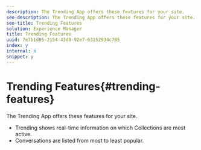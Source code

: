 ```yaml
---
description: The Trending App offers these features for your site.
seo-description: The Trending App offers these features for your site.
seo-title: Trending Features
solution: Experience Manager
title: Trending Features
uuid: 7e7b1d05-2154-43d8-92e7-63152934c785
index: y
internal: n
snippet: y
---
```


# Trending Features{#trending-features}

The Trending App offers these features for your site.

<a id="section_sbf_15m_5y"></a>

* Trending shows real-time information on which Collections are most active.
* Conversations are listed from most to least popular.

